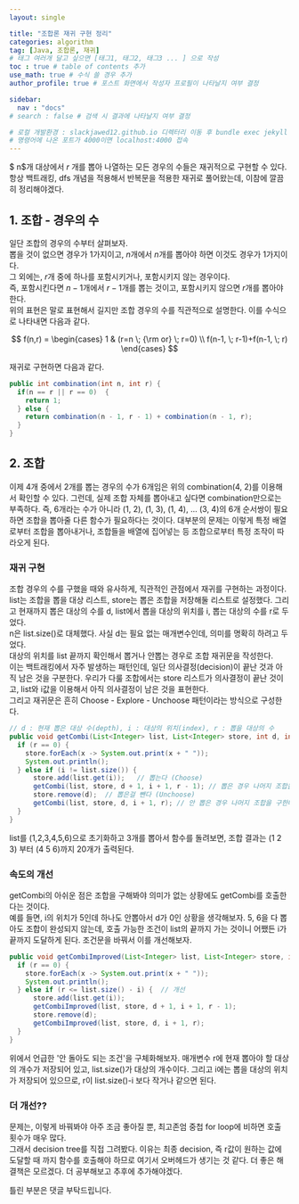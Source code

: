 ```yaml
---
layout: single

title: "조합론 재귀 구현 정리"
categories: algorithm
tag: [Java, 조합론, 재귀]
# 태그 여러개 달고 싶으면 [태그1, 태그2, 태그3 ... ] 으로 작성
toc : true # table of contents 추가
use_math: true # 수식 쓸 경우 추가
author_profile: true # 포스트 화면에서 작성자 프로필이 나타날지 여부 결정

sidebar:
  nav : "docs"
# search : false # 검색 시 결과에 나타날지 여부 결정

# 로컬 개발환경 : slackjawed12.github.io 디렉터리 이동 후 bundle exec jekyll serve 실행
# 명령어에 나온 포트가 4000이면 localhost:4000 접속
---
```


$ n$개 대상에서 $r$ 개를 뽑아 나열하는 모든 경우의 수들은 재귀적으로 구현할 수 있다.<br/>
항상 백트래킹, dfs 개념을 적용해서 반복문을 적용한 재귀로 풀어왔는데, 이참에 깔끔히 정리해야겠다.

## 1. 조합 - 경우의 수
일단 조합의 경우의 수부터 살펴보자.<br/>
뽑을 것이 없으면 경우가 1가지이고, $n$개에서 $n$개를 뽑아야 하면 이것도 경우가 1가지이다.<br/>
그 외에는, $r$개 중에 하나를 포함시키거나, 포함시키지 않는 경우이다.<br/>
즉, 포함시킨다면 $n-1$개에서 $r-1$개를 뽑는 것이고, 포함시키지 않으면 $r$개를 뽑아야 한다.<br/>
위의 표현은 말로 표현해서 길지만 조합 경우의 수를 직관적으로 설명한다. 이를 수식으로 나타내면 다음과 같다.<br/>

$$ f(n,r) = 
\begin{cases}
1 & (r=n \; {\rm or} \; r=0) \\
f(n-1, \; r-1)+f(n-1, \; r)
\end{cases} $$

재귀로 구현하면 다음과 같다.

```java
public int combination(int n, int r) {
  if(n == r || r == 0)  {
    return 1;
  } else {
    return combination(n - 1, r - 1) + combination(n - 1, r);
  }
}
```

## 2. 조합

이제 4개 중에서 2개를 뽑는 경우의 수가 6개임은 위의 combination(4, 2)를 이용해서 확인할 수 있다. 
그런데, 실제 조합 자체를 뽑아내고 싶다면 combination만으로는 부족하다. 즉, 6개라는 수가 아니라 (1, 2), (1, 3), (1, 4), ... (3, 4)의 6개 순서쌍이 필요하면 조합을 뽑아줄 다른 함수가 필요하다는 것이다. 대부분의 문제는 이렇게 특정 배열로부터 조합을 뽑아내거나, 조합들을 배열에 집어넣는 등 조합으로부터 특정 조작이 따라오게 된다.

### 재귀 구현

조합 경우의 수를 구했을 때와 유사하게, 직관적인 관점에서 재귀를 구현하는 과정이다.<br/> 
list는 조합을 뽑을 대상 리스트, store는 뽑은 조합을 저장해둘 리스트로 설정했다. 그리고 현재까지 뽑은 대상의 수를 d, list에서 뽑을 대상의 위치를 i, 뽑는 대상의 수를 r로 두었다.<br/> 
n은 list.size()로 대체했다. 사실 d는 필요 없는 매개변수인데, 의미를 명확히 하려고 두었다.<br/>
대상의 위치를 list 끝까지 확인해서 뽑거나 안뽑는 경우로 조합 재귀문을 작성한다.<br/>
이는 백트래킹에서 자주 발생하는 패턴인데, 일단 의사결정(decision)이 끝난 것과 아직 남은 것을 구분한다. 우리가 다룰 조합에서는 store 리스트가 의사결정이 끝난 것이고, list와 i값을 이용해서 아직 의사결정이 남은 것을 표현한다.<br/>
그리고 재귀문은 흔히 Choose - Explore - Unchoose 패턴이라는 방식으로 구성한다.

```java
// d : 현재 뽑은 대상 수(depth), i : 대상의 위치(index), r : 뽑을 대상의 수
public void getCombi(List<Integer> list, List<Integer> store, int d, int i, int r) {
  if (r == 0) {
    store.forEach(x -> System.out.print(x + " "));
    System.out.println();
  } else if (i != list.size()) { 
      store.add(list.get(i));   // 뽑는다 (Choose)
      getCombi(list, store, d + 1, i + 1, r - 1); // 뽑은 경우 나머지 조합을 구한다(Explore)
      store.remove(d);  // 뽑은걸 뺀다 (Unchoose)
      getCombi(list, store, d, i + 1, r); // 안 뽑은 경우 나머지 조합을 구한다
  }
}
```
list를 (1,2,3,4,5,6)으로 초기화하고 3개를 뽑아서 함수를 돌려보면, 조합 결과는 (1 2 3) 부터 (4 5 6)까지 20개가 출력된다.<br/>

### 속도의 개선
getCombi의 아쉬운 점은 조합을 구해봐야 의미가 없는 상황에도 getCombi를 호출한다는 것이다.<br/>
예를 들면, i의 위치가 5인데 하나도 안뽑아서 d가 0인 상황을 생각해보자. 5, 6을 다 뽑아도 조합이 완성되지 않는데, 호출 가능한 조건이 list의 끝까지 가는 것이니 어쨌든 i가 끝까지 도달하게 된다. 조건문을 바꿔서 이를 개선해보자.


```java
public void getCombiImproved(List<Integer> list, List<Integer> store, int d, int i, int r) {
  if (r == 0) {
    store.forEach(x -> System.out.print(x + " "));
    System.out.println();
  } else if (r <= list.size() - i) {  // 개선
      store.add(list.get(i));
      getCombiImproved(list, store, d + 1, i + 1, r - 1); 
      store.remove(d);
      getCombiImproved(list, store, d, i + 1, r);
  }
}
```

위에서 언급한 '안 돌아도 되는 조건'을 구체화해보자. 매개변수 r에 현재 뽑아야 할 대상의 개수가 저장되어 있고, list.size()가 대상의 개수이다. 그리고 i에는 뽑을 대상의 위치가 저장되어 있으므로, r이 list.size()-i 보다 작거나 같으면 된다.


### 더 개선??

문제는, 이렇게 바꿔봐야 아주 조금 좋아질 뿐, 최고존엄 중첩 for loop에 비하면 호출 횟수가 매우 많다.<br/>
그래서 decision tree를 직접 그려봤다. 이유는 최종 decision, 즉 r값이 원하는 값에 도달할 때 까지 함수를 호출해야 하므로 여기서 오버헤드가 생기는 것 같다. 더 좋은 해결책은 모르겠다. 더 공부해보고 추후에 추가해야겠다.


틀린 부분은 댓글 부탁드립니다.
